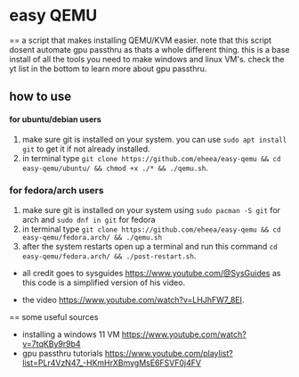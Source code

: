 # easy QEMU

== a script that makes installing QEMU/KVM easier.
note that this script dosent automate gpu passthru as thats a whole different thing.
this is a base install of all the tools you need to make windows and linux VM's.
check the yt list in the bottom to learn more about gpu passthru.


## how to use
#### for ubuntu/debian users
1. make sure git is installed on your system. you can use `sudo apt install git` to get it if not already installed.
2. in terminal type `git clone https://github.com/eheea/easy-qemu && cd easy-qemu/ubuntu/ && chmod +x ./* && ./qemu.sh`.



### for fedora/arch users
1. make sure git is installed on your system using `sudo pacman -S git` for arch and `sudo dnf in git` for fedora
2. in terminal type `git clone https://github.com/eheea/easy-qemu && cd easy-qemu/fedora.arch/ && ./qemu.sh`
3. after the system restarts open up a terminal and run this command `cd easy-qemu/fedora.arch/ && ./post-restart.sh`.


* all credit goes to sysguides https://www.youtube.com/@SysGuides as this code is a simplified version of his video.
- the video https://www.youtube.com/watch?v=LHJhFW7_8EI.

== some useful sources
- installing a windows 11 VM https://www.youtube.com/watch?v=7tqKBy9r9b4
- gpu passthru tutorials https://www.youtube.com/playlist?list=PLr4VzN47_-HKmHrXBmygMsE6FSVF0j4FV
